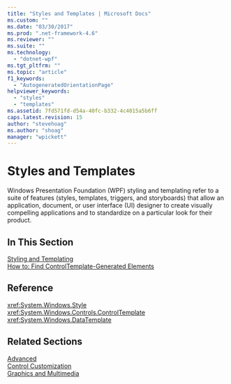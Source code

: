 ```yaml
---
title: "Styles and Templates | Microsoft Docs"
ms.custom: ""
ms.date: "03/30/2017"
ms.prod: ".net-framework-4.6"
ms.reviewer: ""
ms.suite: ""
ms.technology: 
  - "dotnet-wpf"
ms.tgt_pltfrm: ""
ms.topic: "article"
f1_keywords: 
  - "AutogeneratedOrientationPage"
helpviewer_keywords: 
  - "styles"
  - "templates"
ms.assetid: 7fd571fd-d54a-40fc-b332-4c4015a5b6ff
caps.latest.revision: 15
author: "stevehoag"
ms.author: "shoag"
manager: "wpickett"
---
```

# Styles and Templates
Windows Presentation Foundation (WPF) styling and templating refer to a suite of features (styles, templates, triggers, and storyboards) that allow an application, document, or user interface (UI) designer to create visually compelling applications and to standardize on a particular look for their product.  
  
## In This Section  
 [Styling and Templating](../../../../docs/framework/wpf/controls/styling-and-templating.md)  
  [How to: Find ControlTemplate-Generated Elements](../../../../docs/framework/wpf/controls/how-to-find-controltemplate-generated-elements.md)  
  
## Reference  
 <xref:System.Windows.Style>  
  <xref:System.Windows.Controls.ControlTemplate>  
  <xref:System.Windows.DataTemplate>  
  
## Related Sections  
 [Advanced](../../../../docs/framework/wpf/advanced/index.md)  
  [Control Customization](../../../../docs/framework/wpf/controls/control-customization.md)  
  [Graphics and Multimedia](../../../../docs/framework/wpf/graphics-multimedia/graphics-and-multimedia.md)